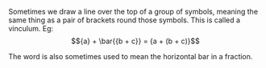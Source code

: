 Sometimes we draw a line over the top of a group of symbols, meaning the
same thing as a pair of brackets round those symbols. This is called a
vinculum. Eg: $${a} + \bar{{b + c}} = {a + (b + c)}$$

The word is also sometimes used to mean the horizontal bar in a
fraction.
